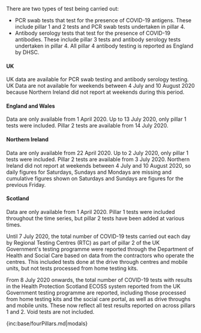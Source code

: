 ﻿There are two types of test being carried out:  
* PCR swab tests that test for the presence of COVID-19 antigens.  These include pillar 1 and 2 tests and PCR swab tests undertaken in pillar 4.
* Antibody serology tests that test for the presence of COVID-19 antibodies.  These include pillar 3 tests and antibody serology tests undertaken in pillar 4.  All pillar 4 antibody testing is reported as England by DHSC.

#### UK

UK data are available for PCR swab testing and antibody serology testing. UK Data are not available for weekends between 4 July and 10 August 2020 because Northern Ireland did not report at weekends during this period.  

#### England and Wales

Data are only available from 1 April 2020. Up to 13 July 2020, only pillar 1 tests were included. Pillar 2 tests are available from 14 July 2020.

#### Northern Ireland

Data are only available from 22 April 2020. Up to 2 July 2020, only pillar 1 tests were included. Pillar 2 tests are available from 3 July 2020.  Northern Ireland did not report at weekends between 4 July and 10 August 2020, so daily figures for Saturdays, Sundays and Mondays are missing and cumulative figures shown on Saturdays and Sundays are figures for the previous Friday.

#### Scotland

Data are only available from 1 April 2020. Pillar 1 tests were included throughout the time series, but pillar 2 tests have been added at various times.

Until 7 July 2020, the total number of COVID-19 tests carried out each day by Regional Testing Centres (RTC) as part of pillar 2 of the UK Government's testing programme were reported through the Department of Health and Social Care based on data from the contractors who operate the centres. This included tests done at the drive through centres and mobile units, but not tests processed from home testing kits.

From 8 July 2020 onwards, the total number of COVID-19 tests with results in the Health Protection Scotland ECOSS system reported from the UK Government testing programme are reported, including those processed from home testing kits and the social care portal, as well as drive throughs and mobile units. These now reflect all test results reported on across pillars 1 and 2.  Void tests are not included. 

{inc:base/fourPillars.md|modals}
